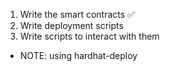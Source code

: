 1. Write the smart contracts ✅
2. Write deployment scripts
3. Write scripts to interact with them

- NOTE: using hardhat-deploy 